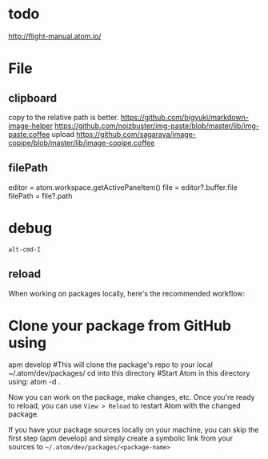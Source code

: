 # todo
http://flight-manual.atom.io/

# File

## clipboard
copy to the relative path is better.
https://github.com/bigyuki/markdown-image-helper
https://github.com/noizbuster/img-paste/blob/master/lib/img-paste.coffee
upload
https://github.com/sagaraya/image-copipe/blob/master/lib/image-copipe.coffee

## filePath

  editor = atom.workspace.getActivePaneItem()
  file = editor?.buffer.file
  filePath = file?.path

# debug
`alt-cmd-I`

## reload
When working on packages locally, here's the recommended workflow:

  # Clone your package from GitHub using
  apm develop <package-name> #This will clone the package's repo to your local ~/.atom/dev/packages/<package-name>
  cd into this directory
  #Start Atom in this directory using:
  atom -d .

Now you can work on the package, make changes, etc.
Once you're ready to reload, you can use `View > Reload` to restart Atom with the changed package.

If you have your package sources locally on your machine, you can skip the first step (apm develop) and simply create a symbolic link from your sources to `~/.atom/dev/packages/<package-name>`
